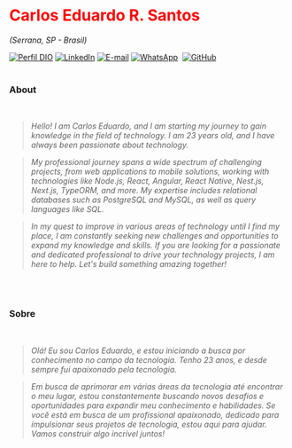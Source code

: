 <h1> 
  <a href="[https://www.linkedin.com/in/tauangabriel/](https://www.linkedin.com/in/carlos-eduardo-rodrigues-santos-1a8899205/)" style="color: #f00 !important; text-decoration: none; color: inherit;">
    <span>Carlos Eduardo R. Santos</span>
  </a>
</h1>


<i>(Serrana, SP - Brasil)</i>

[![Perfil DIO](https://img.shields.io/badge/-Meu%20Perfil%20na%20DIO-0077B5?style=for-the-badge&logo=gitbook&logoColor=white)](https://www.dio.me/users/carlos_rsantos129)
[![LinkedIn](https://img.shields.io/badge/linkedin-%230077B5.svg?style=for-the-badge&logo=linkedin&logoColor=white)](https://www.linkedin.com/in/carlos-eduardo-rodrigues-santos-1a8899205/)
[![E-mail](https://img.shields.io/badge/-Email-0077B5?style=for-the-badge&logo=microsoft-outlook&logoColor=white)](mailto:carlos.rsantos129@gmail.com)
[![WhatsApp](https://img.shields.io/badge/WhatsApp-0077B5?style=for-the-badge&logo=whatsapp&logoColor=white)](https://wa.me/55+16+993395341)  
[![GitHub](https://img.shields.io/badge/GitHub-0077B5?style=for-the-badge&logo=github&logoColor=white)](https://github.com/EduMoonz)
<br />
<br />

### About 
<i>
<br />
  
> Hello! I am Carlos Eduardo, and I am starting my journey to gain knowledge in the field of technology. I am 23 years old, and I have always been passionate about technology.
  
> My professional journey spans a wide spectrum of challenging projects, from web applications to mobile solutions, working with technologies like Node.js, React, Angular, React Native, Nest.js, Next.js, TypeORM, and more. My expertise includes relational databases such as PostgreSQL and MySQL, as well as query languages like SQL.
  
>In my quest to improve in various areas of technology until I find my place, I am constantly seeking new challenges and opportunities to expand my knowledge and skills. If you are looking for a passionate and dedicated professional to drive your technology projects, I am here to help. Let's build something amazing together!
<br />
<br />
</i>

###  Sobre
<i>
<br />

> Olá! Eu sou Carlos Eduardo, e estou iniciando a busca por conhecimento no campo da tecnologia. Tenho 23 anos, e desde sempre fui apaixonado pela tecnologia.
  
> Em busca de aprimorar em várias áreas da tecnologia até encontrar o meu lugar, estou constantemente buscando novos desafios e oportunidades para expandir meu conhecimento e habilidades. Se você está em busca de um profissional apaixonado, dedicado para impulsionar seus projetos de tecnologia, estou aqui para ajudar. Vamos construir algo incrível juntos!
</i>


